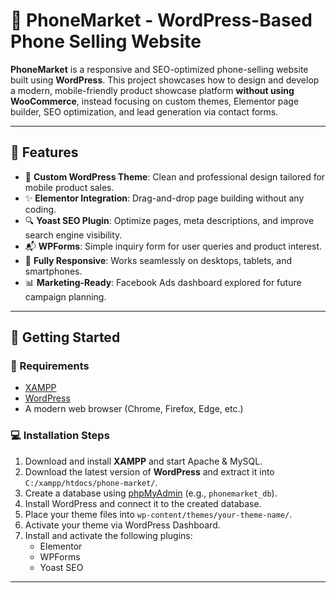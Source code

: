 # 📱 PhoneMarket - WordPress-Based Phone Selling Website

**PhoneMarket** is a responsive and SEO-optimized phone-selling website built using **WordPress**. This project showcases how to design and develop a modern, mobile-friendly product showcase platform **without using WooCommerce**, instead focusing on custom themes, Elementor page builder, SEO optimization, and lead generation via contact forms.

---

## 📌 Features

- 🔧 **Custom WordPress Theme**: Clean and professional design tailored for mobile product sales.
- ✨ **Elementor Integration**: Drag-and-drop page building without any coding.
- 🔍 **Yoast SEO Plugin**: Optimize pages, meta descriptions, and improve search engine visibility.
- 📬 **WPForms**: Simple inquiry form for user queries and product interest.
- 📱 **Fully Responsive**: Works seamlessly on desktops, tablets, and smartphones.
- 📊 **Marketing-Ready**: Facebook Ads dashboard explored for future campaign planning.

---

## 🚀 Getting Started

### 🔧 Requirements
- [XAMPP](https://www.apachefriends.org/)
- [WordPress](https://wordpress.org/)
- A modern web browser (Chrome, Firefox, Edge, etc.)

### 💻 Installation Steps

1. Download and install **XAMPP** and start Apache & MySQL.
2. Download the latest version of **WordPress** and extract it into `C:/xampp/htdocs/phone-market/`.
3. Create a database using [phpMyAdmin](http://localhost/phpmyadmin) (e.g., `phonemarket_db`).
4. Install WordPress and connect it to the created database.
5. Place your theme files into `wp-content/themes/your-theme-name/`.
6. Activate your theme via WordPress Dashboard.
7. Install and activate the following plugins:
   - Elementor
   - WPForms
   - Yoast SEO

---


